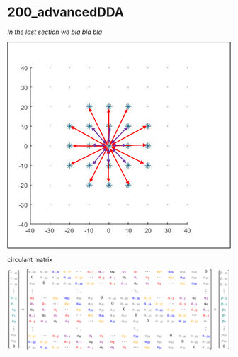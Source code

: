 # 200_advancedDDA

*In the last section we bla bla bla*

<img src="/003_media/conv_animation.gif" alt="Animation of the convolution.">

<!-- $$
\begin{bmatrix}
\color{gray}{e_{-40}} \\ \color{gray}{e_{-39}} \\ \color{gray}{e_{-38}} \\  \vdots \\ \color{teal}{e_{-2}} \\ \color{teal}{e_{-1}} \\ \color{teal}{e_{0}} \\ \color{teal}{e_{1}} \\ \color{teal}{e_{2}} \\ \vdots \\ \color{gray}{e_{39}} \\ \color{gray}{e_{40}} \\ 0 \\
\end{bmatrix} = 
\begin{bmatrix}
\color{gray}{a_{-40}} & \color{gray}{a_{-39}} & \color{blue}{a_{-38}} & \color{orange}{a_{-37}} &  \cdots & \color{red}{a_{-2}} & \color{purple}{a_{-1}} & a_{0} & \color{purple}{a_{1}} & \color{red}{a_{2}} & \cdots & \color{orange}{a_{37}} & \color{blue}{a_{38}} & \color{gray}{a_{39}} & \color{gray}{a_{40}} & 0 \\
0 & \color{gray}{a_{-40}} & \color{gray}{a_{-39}} & \color{blue}{a_{-38}} & \color{orange}{a_{-37}} & \cdots & \color{red}{a_{-2}} & \color{purple}{a_{-1}} & a_{0} & \color{purple}{a_{1}} & \color{red}{a_{2}}&  \cdots & \color{orange}{a_{37}} & \color{blue}{a_{38}} & \color{gray}{a_{39}} & \color{gray}{a_{40}} \\
\color{gray}{a_{40}} & 0 & \color{gray}{a_{-40}} & \color{gray}{a_{-39}} & \color{blue}{a_{-38}} & \color{orange}{a_{-37}} & \cdots & \color{red}{a_{-2}} & \color{purple}{a_{-1}} & a_{0} & \color{purple}{a_{1}} & \color{red}{a_{2}} & \cdots & \color{orange}{a_{37}} & \color{blue}{a_{38}} & \color{gray}{a_{39}} \\
\vdots & & & & \ddots & & & & & \ddots & & & & & & \vdots \\
\color{red}{a_{2}} & \cdots & \color{orange}{a_{37}} & \color{blue}{a_{38}} & \color{gray}{a_{39}} & \color{gray}{a_{40}} & 0 & \color{gray}{a_{-40}} & \color{gray}{a_{-39}} & \color{blue}{a_{-38}} & \color{orange}{a_{-37}} & \cdots & \color{red}{a_{-2}} & \color{purple}{a_{-1}} & a_{0} & \color{purple}{a_{1}} \\
\color{purple}{a_{1}} & \color{red}{a_{2}} & \cdots & \color{orange}{a_{37}} & \color{blue}{a_{38}} & \color{gray}{a_{39}} & \color{gray}{a_{40}} & 0 & \color{gray}{a_{-40}} & \color{gray}{a_{-39}} & \color{blue}{a_{-38}} & \color{orange}{a_{-37}} & \cdots & \color{red}{a_{-2}} & \color{purple}{a_{-1}} & a_{0} \\
a_{0} & \color{purple}{a_{1}} & \color{red}{a_{2}} & \cdots & \color{orange}{a_{37}} & \color{blue}{a_{38}} & \color{gray}{a_{39}} & \color{gray}{a_{40}} & 0 & \color{gray}{a_{-40}} & \color{gray}{a_{-39}} & \color{blue}{a_{-38}} & \color{orange}{a_{-37}} & \cdots & \color{red}{a_{-2}} & \color{purple}{a_{-1}} \\
\color{purple}{a_{-1}} & a_{0} & \color{purple}{a_{1}} & \color{red}{a_{2}} & \cdots & \color{orange}{a_{37}} & \color{blue}{a_{38}} & \color{gray}{a_{39}} & \color{gray}{a_{40}} & 0 & \color{gray}{a_{-40}} & \color{gray}{a_{-39}} & \color{blue}{a_{-38}} & \color{orange}{a_{-37}} & \cdots & \color{red}{a_{-2}} \\
\color{red}{a_{-2}} & \color{purple}{a_{-1}} & a_{0} & \color{purple}{a_{1}} & \color{red}{a_{2}} & \cdots & \color{orange}{a_{37}} & \color{blue}{a_{38}} & \color{gray}{a_{39}} & \color{gray}{a_{40}} & 0 & \color{gray}{a_{-40}} & \color{gray}{a_{-39}} & \color{blue}{a_{-38}} & \color{orange}{a_{-37}} & \cdots   \\
\vdots & & & & \ddots & & & & & \ddots & & & & & & \vdots \\
\color{orange}{a_{-37}} &  \cdots & \color{red}{a_{-2}} & \color{purple}{a_{-1}} & a_{0} & \color{purple}{a_{1}} & \color{red}{a_{2}} & \cdots & \color{orange}{a_{37}} & \color{blue}{a_{38}} & \color{gray}{a_{39}} & \color{gray}{a_{40}} & 0 & \color{gray}{a_{-40}} & \color{gray}{a_{-39}} & \color{blue}{a_{-38}} \\
\color{blue}{a_{-38}} & \color{orange}{a_{-37}} &  \cdots & \color{red}{a_{-2}} & \color{purple}{a_{-1}} & a_{0} & \color{purple}{a_{1}} & \color{red}{a_{2}} & \cdots & \color{orange}{a_{37}} & \color{blue}{a_{38}} & \color{gray}{a_{39}} & \color{gray}{a_{40}} & 0 & \color{gray}{a_{-40}} & \color{gray}{a_{-39}}\\
\color{gray}{a_{-39}} & \color{blue}{a_{-38}} & \color{orange}{a_{-37}} &  \cdots & \color{red}{a_{-2}} & \color{purple}{a_{-1}} & a_{0} & \color{purple}{a_{1}} & \color{red}{a_{2}} & \cdots & \color{orange}{a_{37}} & \color{blue}{a_{38}} & \color{gray}{a_{39}} & \color{gray}{a_{40}} & 0 & \color{gray}{a_{-40}}  \\
\end{bmatrix}
\times
\begin{bmatrix}
\color{gray}{p_{-40}} \\ \color{gray}{p_{-39}} \\ \color{gray}{p_{-38}} \\  \vdots \\ \color{teal}{p_{-2}} \\ \color{teal}{p_{-1}} \\ \color{teal}{p_{0}} \\ \color{teal}{p_{1}} \\ \color{teal}{p_{2}} \\ \vdots \\ \color{gray}{p_{39}} \\ \color{gray}{p_{40}} \\ 0 \\
\end{bmatrix}
$$ --> 

circulant matrix

<div align="center"><img style="background: white;" src="..\003_media\cvfTTvXUnR.svg"></div>